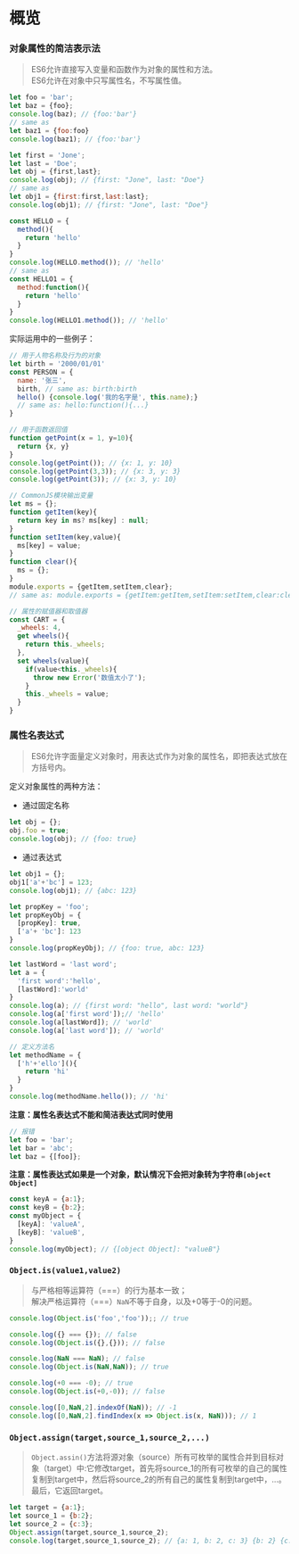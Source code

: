 # 概览  

### 对象属性的简洁表示法  

> ES6允许直接写入变量和函数作为对象的属性和方法。  
> ES6允许在对象中只写属性名，不写属性值。  

```javascript
let foo = 'bar';
let baz = {foo};
console.log(baz); // {foo:'bar'}
// same as
let baz1 = {foo:foo}
console.log(baz1); // {foo:'bar'}

let first = 'Jone';
let last = 'Doe';
let obj = {first,last};
console.log(obj); // {first: "Jone", last: "Doe"}
// same as
let obj1 = {first:first,last:last};
console.log(obj1); // {first: "Jone", last: "Doe"}

const HELLO = {
  method(){
    return 'hello'
  }
}
console.log(HELLO.method()); // 'hello'
// same as
const HELLO1 = {
  method:function(){
    return 'hello'
  }
}
console.log(HELLO1.method()); // 'hello'
```  

实际运用中的一些例子：  
```javascript
// 用于人物名称及行为的对象
let birth = '2000/01/01'
const PERSON = {
  name: '张三',
  birth, // same as: birth:birth
  hello() {console.log('我的名字是', this.name);}
  // same as: hello:function(){...}
}

// 用于函数返回值
function getPoint(x = 1, y=10){
  return {x, y}
}
console.log(getPoint()); // {x: 1, y: 10}
console.log(getPoint(3,3)); // {x: 3, y: 3}
console.log(getPoint(3)); // {x: 3, y: 10}

// CommonJS模块输出变量
let ms = {};
function getItem(key){
  return key in ms? ms[key] : null;
}
function setItem(key,value){
  ms[key] = value;
}
function clear(){
  ms = {};
}
module.exports = {getItem,setItem,clear};
// same as: module.exports = {getItem:getItem,setItem:setItem,clear:clear};

// 属性的赋值器和取值器
const CART = {
  _wheels: 4,
  get wheels(){
    return this._wheels;
  },
  set wheels(value){
    if(value<this._wheels){
      throw new Error('数值太小了');
    }
    this._wheels = value;
  }
}
```  

### 属性名表达式  

> ES6允许字面量定义对象时，用表达式作为对象的属性名，即把表达式放在方括号内。  

定义对象属性的两种方法：
* 通过固定名称  
```javascript
let obj = {};
obj.foo = true;
console.log(obj); // {foo: true}
```  
* 通过表达式  
```javascript
let obj1 = {};
obj1['a'+'bc'] = 123;
console.log(obj1); // {abc: 123}
```

```javascript
let propKey = 'foo';
let propKeyObj = {
  [propKey]: true,
  ['a'+ 'bc']: 123
}
console.log(propKeyObj); // {foo: true, abc: 123}

let lastWord = 'last word';
let a = {
  'first word':'hello',
  [lastWord]:'world'
}
console.log(a); // {first word: "hello", last word: "world"}
console.log(a['first word']);// 'hello'
console.log(a[lastWord]); // 'world'
console.log(a['last word']); // 'world'

// 定义方法名
let methodName = {
  ['h'+'ello'](){
    return 'hi'
  }
}
console.log(methodName.hello()); // 'hi'
```  

**注意：属性名表达式不能和简洁表达式同时使用**  
```javascript
// 报错
let foo = 'bar';
let bar = 'abc';
let baz = {[foo]};
```  

**注意：属性表达式如果是一个对象，默认情况下会把对象转为字符串`[object Object]`**  
```javascript
const keyA = {a:1};
const keyB = {b:2};
const myObject = {
  [keyA]: 'valueA',
  [keyB]: 'valueB',
}
console.log(myObject); // {[object Object]: "valueB"}
```

### `Object.is(value1,value2)`  

> 与严格相等运算符（===）的行为基本一致；  
> 解决严格运算符（===）`NaN`不等于自身，以及+0等于-0的问题。  

```javascript
console.log(Object.is('foo','foo'));; // true

console.log({} === {}); // false
console.log(Object.is({},{})); // false

console.log(NaN === NaN); // false
console.log(Object.is(NaN,NaN)); // true

console.log(+0 === -0); // true
console.log(Object.is(+0,-0)); // false

console.log([0,NaN,2].indexOf(NaN)); // -1
console.log([0,NaN,2].findIndex(x => Object.is(x, NaN))); // 1
```  

### `Object.assign(target,source_1,source_2,...)`  

> `Object.assin()`方法将源对象（source）所有可枚举的属性合并到目标对象（target）中:它修改target，首先将source_1的所有可枚举的自己的属性复制到target中，然后将source_2的所有自己的属性复制到target中，...。最后，它返回target。

```javascript
let target = {a:1};
let source_1 = {b:2};
let source_2 = {c:3};
Object.assign(target,source_1,source_2);
console.log(target,source_1,source_2); // {a: 1, b: 2, c: 3} {b: 2} {c: 3}
```
